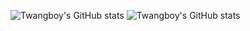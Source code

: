 ![Twangboy's GitHub stats](https://github-readme-stats.vercel.app/api?username=twangboy&count_private=true&show_icons=true&theme=gotham&include_all_commits=true)
![Twangboy's GitHub stats](https://github-readme-stats.vercel.app/api/top-langs?username=twangboy&count_private=true&show_icons=true&theme=gotham&include_all_commits=true)

<!--
**twangboy/twangboy** is a ✨ _special_ ✨ repository because its `README.md` (this file) appears on your GitHub profile.

Here are some ideas to get you started:

- 🔭 I’m currently working on ...
- 🌱 I’m currently learning ...
- 👯 I’m looking to collaborate on ...
- 🤔 I’m looking for help with ...
- 💬 Ask me about ...
- 📫 How to reach me: ...
- 😄 Pronouns: ...
- ⚡ Fun fact: ...
-->
